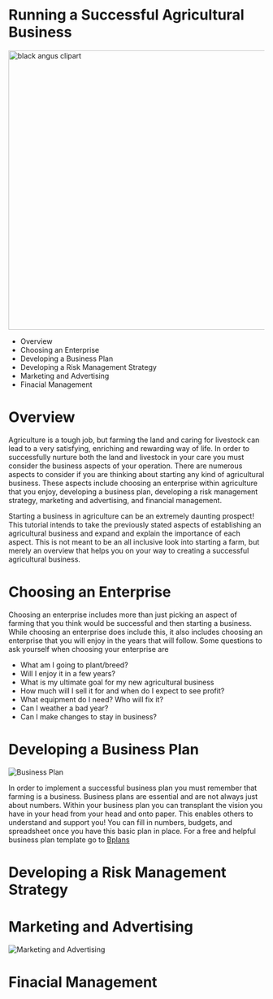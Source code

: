 
# Running a Successful Agricultural Business #
<a href="https://clipartxtras.com/download/c0b9b227c7077e74edb42519cdf5196c8983cc02.html" title="Image from clipartxtras.com"><img src="https://img.clipartxtras.com/42cbb9e3a57724a15a8ec86ea43cdf28_registered-black-angus-of-lee-county-clipart-black-angus-clipart_550-313.gif" width="550" alt="black angus clipart" /></a>

 * Overview 
 * Choosing an Enterprise
 * Developing a Business Plan
 * Developing a Risk Management Strategy
 * Marketing and Advertising
 * Finacial Management

 # Overview #
  Agriculture is a tough job, but farming the land and caring for livestock can lead to a very satisfying, enriching and rewarding way of life. In order to successfully nurture both the land and livestock in your care you must consider the business aspects of your operation.  There are numerous aspects to consider if you are thinking about starting any kind of agricultural business. These aspects include choosing an enterprise within agriculture that you enjoy, developing a business plan, developing a risk management strategy, marketing and advertising, and financial management. 

  Starting a business in agriculture can be an extremely daunting prospect! This tutorial intends to take the previously stated aspects of establishing an agricultural business and expand and explain the importance of each aspect. This is not meant to be an all inclusive look into starting a farm, but merely an overview that helps you on your way to creating a successful agricultural business.
  
 # Choosing an Enterprise #
  Choosing an enterprise includes more than just picking an aspect of farming that you think would be successful and then starting a business. While choosing an enterprise does include this, it also includes choosing an enterprise that you will enjoy in the years that will follow. Some questions to ask yourself when choosing your enterprise are
  
* What am I going to plant/breed?
* Will I enjoy it in a few years?
* What is my ultimate goal for my new agricultural business
* How much will I sell it for and when do I expect to see profit?
*	What equipment do I need? Who will fix it?
* Can I weather a bad year?
* Can I make changes to stay in business?
 
 # Developing a Business Plan #
 
![Business Plan](https://i2.wp.com/kudikonsult.com/wp-content/uploads/2016/07/business-plan-image.jpg?w=2340)

In order to implement a successful business plan you must remember that farming is a business. Business plans are essential and are not always just about numbers. Within your business plan you can transplant the vision you have in your head from your head and onto paper. This enables others to understand and support you! You can fill in numbers, budgets, and spreadsheet once you have this basic plan in place. 
For a free and helpful business plan template go to [Bplans](https://www.bplans.com/downloads/business-plan-template/)


 # Developing a Risk Management Strategy #
 
 # Marketing and Advertising #

![Marketing and Advertising](http://industry.visitmaryland.org/wp-content/uploads/2015/02/marketing-feature.jpg)


 
 # Finacial Management #

